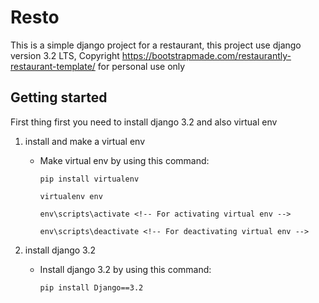 # Resto
This is a simple django project for a restaurant, this project use django version 3.2 LTS, Copyright https://bootstrapmade.com/restaurantly-restaurant-template/ for personal use only 

## Getting started
First thing first you need to install django 3.2 and also virtual env

1. install and make a virtual env
   - Make virtual env by using this command:
      ```
      pip install virtualenv
      
      virtualenv env
      
      env\scripts\activate <!-- For activating virtual env -->
      
      env\scripts\deactivate <!-- For deactivating virtual env -->
      ``` 

2. install django 3.2
   - Install django 3.2 by using this command:
      ```
      pip install Django==3.2
      ``` 
